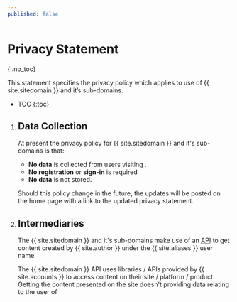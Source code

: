 ```yaml
---
published: false
---
```

# Privacy Statement
{:.no_toc}

This statement specifies the privacy policy which applies to use of {{ site.sitedomain }} and it’s sub-domains.

<!--excerpt-->

* TOC
{:toc}

1. ## Data Collection
	
    At present the privacy policy for {{ site.sitedomain }} and it's sub-domains is that:
    
	- **No data** is collected from users visiting . 
    - **No registration** or **sign-in** is required
	- **No data** is not stored.
    
    Should this policy change in the future, the updates will be posted on the home page with a link to the updated privacy statement.

1. ## Intermediaries

    The {{ site.sitedomain }} and it's sub-domains make use of an <abbr title="application programming interface">API</abbr> to get content created by {{ site.author }} under the {{ site.aliases }} user name. 
    
    The {{ site.sitedomain }} API uses libraries / APIs provided by {{ site.accounts }} to access content on their site / platform / product. Getting the content presented on the site doesn't  providing data relating to the user of
